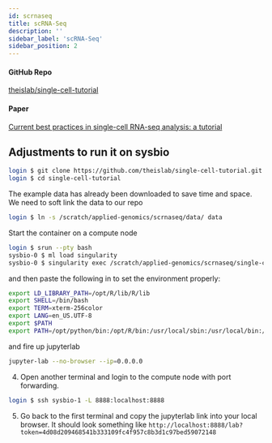 ```yaml
---
id: scrnaseq
title: scRNA-Seq
description: ''
sidebar_label: 'scRNA-Seq'
sidebar_position: 2
---
```


#### GitHub Repo

[theislab/single-cell-tutorial](https://github.com/theislab/single-cell-tutorial)

#### Paper

[Current best practices in single-cell RNA-seq analysis: a tutorial](https://pubmed.ncbi.nlm.nih.gov/31217225/)

## Adjustments to run it on sysbio

```bash
login $ git clone https://github.com/theislab/single-cell-tutorial.git
login $ cd single-cell-tutorial
```

The example data has already been downloaded to save time and space. We need to soft link the data to our repo

```bash
login $ ln -s /scratch/applied-genomics/scrnaseq/data/ data
```

Start the container on a compute node

```bash
login $ srun --pty bash
sysbio-0 $ ml load singularity
sysbio-0 $ singularity exec /scratch/applied-genomics/scrnaseq/single-cell-analysis_210114.sif bash
```

and then paste the following in to set the environment properly:

```bash
export LD_LIBRARY_PATH=/opt/R/lib/R/lib
export SHELL=/bin/bash
export TERM=xterm-256color
export LANG=en_US.UTF-8
export $PATH
export PATH=/opt/python/bin:/opt/R/bin:/usr/local/sbin:/usr/local/bin:/usr/sbin:/usr/bin:/sbin:/bin
```

and fire up jupyterlab

```bash
jupyter-lab --no-browser --ip=0.0.0.0
```

4. Open another terminal and login to the compute node with port forwarding.

```bash
login $ ssh sysbio-1 -L 8888:localhost:8888
```

5. Go back to the first terminal and copy the jupyterlab link into your local browser. It should look something like `http://localhost:8888/lab?token=4d08d209468541b333109fc4f957c8b3d1c97bed59072148`
